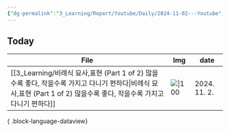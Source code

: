 ```yaml
---
{"dg-permalink":"3_Learning/Report/Youtube/Daily/2024-11-02---Youtube","created-date":"2024-11-02 11:02:12 am","date":"2024-11-02","type":"youtube","tags":["youtube","daily-report"],"aliases":null,"dg-publish":true,"permalink":"/3_Learning/Report/Youtube/Daily/2024-11-02---Youtube/","dgPassFrontmatter":true,"noteIcon":"1"}
---
```



## Today
| File                                                                                                                   | Img                                                    | date         |
| ---------------------------------------------------------------------------------------------------------------------- | ------------------------------------------------------ | ------------ |
| [[3_Learning/비례식 묘사,표현 (Part 1 of 2) 많을수록 좋다, 작을수록 가지고 다니기 편하다\|비례식 묘사,표현 (Part 1 of 2) 많을수록 좋다, 작을수록 가지고 다니기 편하다]] | ![\|100](https://img.youtube.com/vi/pmfS4JlUjjI/0.jpg) | 2024. 11. 2. |

{ .block-language-dataview}

